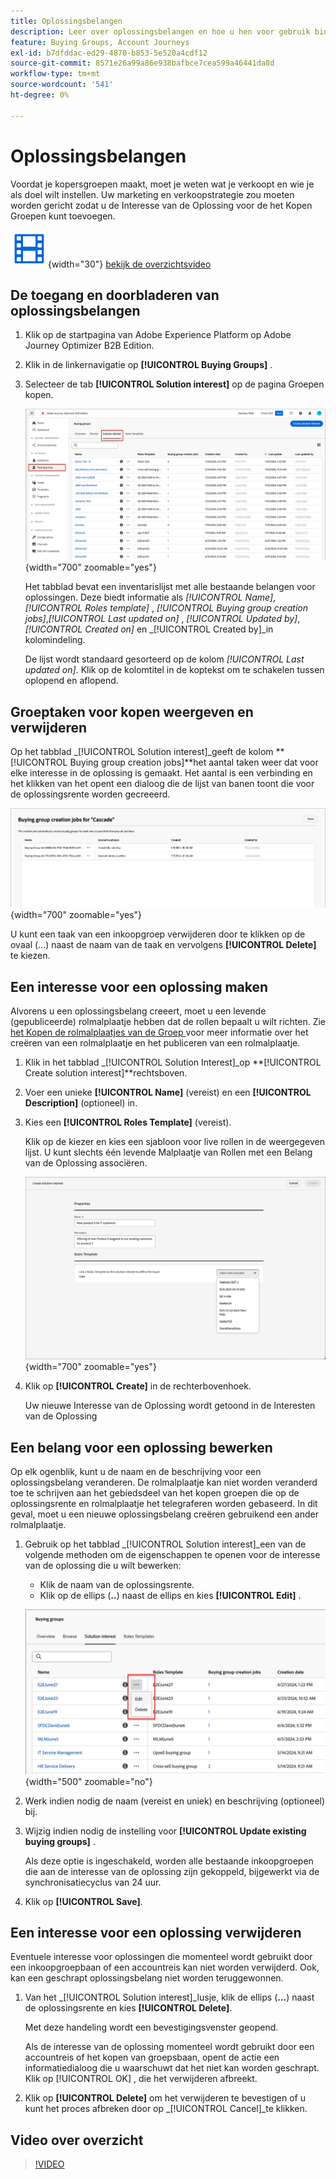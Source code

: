 ```yaml
---
title: Oplossingsbelangen
description: Leer over oplossingsbelangen en hoe u hen voor gebruik binnen uw het Kopen Groepen kunt bepalen.
feature: Buying Groups, Account Journeys
exl-id: b7dfddac-ed29-4870-b853-5e520a4cdf12
source-git-commit: 8571e26a99a86e938bafbce7cea599a46441da8d
workflow-type: tm+mt
source-wordcount: '541'
ht-degree: 0%

---
```


# Oplossingsbelangen

Voordat je kopersgroepen maakt, moet je weten wat je verkoopt en wie je als doel wilt instellen. Uw marketing en verkoopstrategie zou moeten worden gericht zodat u de Interesse van de Oplossing voor de het Kopen Groepen kunt toevoegen.

![ Video ](../../assets/do-not-localize/icon-video.svg){width="30"} [ bekijk de overzichtsvideo ](#overview-video)

## De toegang en doorbladeren van oplossingsbelangen

1. Klik op de startpagina van Adobe Experience Platform op Adobe Journey Optimizer B2B Edition.

1. Klik in de linkernavigatie op **[!UICONTROL Buying Groups]** .

1. Selecteer de tab **[!UICONTROL Solution interest]** op de pagina Groepen kopen.

   ![ de Rente tabel van de Oplossing ](assets/solution-interest-tab.png){width="700" zoomable="yes"}

   Het tabblad bevat een inventarislijst met alle bestaande belangen voor oplossingen. Deze biedt informatie als _[!UICONTROL Name]_,_[!UICONTROL Roles template]_ , _[!UICONTROL Buying group creation jobs]_,_[!UICONTROL Last updated on]_ , _[!UICONTROL Updated by]_,_[!UICONTROL Created on]_ en _[!UICONTROL Created by]_in kolomindeling.

   De lijst wordt standaard gesorteerd op de kolom _[!UICONTROL Last updated on]_. Klik op de kolomtitel in de koptekst om te schakelen tussen oplopend en aflopend.

## Groeptaken voor kopen weergeven en verwijderen

Op het tabblad _[!UICONTROL Solution interest]_geeft de kolom **[!UICONTROL Buying group creation jobs]**het aantal taken weer dat voor elke interesse in de oplossing is gemaakt. Het aantal is een verbinding en het klikken van het opent een dialoog die de lijst van banen toont die voor de oplossingsrente worden gecreeerd.

![ het Kopen groepsbanen voor oplossingsrente ](assets/buying-group-jobs-for-solution-interest.png){width="700" zoomable="yes"}

U kunt een taak van een inkoopgroep verwijderen door te klikken op de ovaal (...) naast de naam van de taak en vervolgens **[!UICONTROL Delete]** te kiezen.

## Een interesse voor een oplossing maken

Alvorens u een oplossingsbelang creeert, moet u een levende (gepubliceerde) rolmalplaatje hebben dat de rollen bepaalt u wilt richten. Zie [ het Kopen de rolmalplaatjes van de Groep ](./buying-groups-role-templates.md) voor meer informatie over het creëren van een rolmalplaatje en het publiceren van een rolmalplaatje.

1. Klik in het tabblad _[!UICONTROL Solution Interest]_op **[!UICONTROL Create solution interest]**rechtsboven.

1. Voer een unieke **[!UICONTROL Name]** (vereist) en een **[!UICONTROL Description]** (optioneel) in.

1. Kies een **[!UICONTROL Roles Template]** (vereist).

   Klik op de kiezer en kies een sjabloon voor live rollen in de weergegeven lijst. U kunt slechts één levende Malplaatje van Rollen met een Belang van de Oplossing associëren.

   ![ de Rente tabel van de Oplossing ](assets/solution-interest-create.png){width="700" zoomable="yes"}

1. Klik op **[!UICONTROL Create]** in de rechterbovenhoek.

   Uw nieuwe Interesse van de Oplossing wordt getoond in de Interesten van de Oplossing

## Een belang voor een oplossing bewerken

Op elk ogenblik, kunt u de naam en de beschrijving voor een oplossingsbelang veranderen. De rolmalplaatje kan niet worden veranderd toe te schrijven aan het gebiedsdeel van het kopen groepen die op de oplossingsrente en rolmalplaatje het telegraferen worden gebaseerd. In dit geval, moet u een nieuwe oplossingsbelang creëren gebruikend een ander rolmalplaatje.

1. Gebruik op het tabblad _[!UICONTROL Solution interest]_een van de volgende methoden om de eigenschappen te openen voor de interesse van de oplossing die u wilt bewerken:

   * Klik de naam van de oplossingsrente.
   * Klik op de ellips (**..**) naast de ellips en kies **[!UICONTROL Edit]** .

   ![ de rente van de Oplossing meer menu ](assets/solution-interests-more-menu.png){width="500" zoomable="no"}

1. Werk indien nodig de naam (vereist en uniek) en beschrijving (optioneel) bij.

1. Wijzig indien nodig de instelling voor **[!UICONTROL Update existing buying groups]** .

   Als deze optie is ingeschakeld, worden alle bestaande inkoopgroepen die aan de interesse van de oplossing zijn gekoppeld, bijgewerkt via de synchronisatiecyclus van 24 uur.

1. Klik op **[!UICONTROL Save]**.

## Een interesse voor een oplossing verwijderen

Eventuele interesse voor oplossingen die momenteel wordt gebruikt door een inkoopgroepbaan of een accountreis kan niet worden verwijderd. Ook, kan een geschrapt oplossingsbelang niet worden teruggewonnen.

1. Van het _[!UICONTROL Solution interest]_lusje, klik de ellips (**...**) naast de oplossingsrente en kies **[!UICONTROL Delete]**.

   Met deze handeling wordt een bevestigingsvenster geopend.

   Als de interesse van de oplossing momenteel wordt gebruikt door een accountreis of het kopen van groepsbaan, opent de actie een informatiedialoog die u waarschuwt dat het niet kan worden geschrapt. Klik op [!UICONTROL OK] , die het verwijderen afbreekt.

1. Klik op **[!UICONTROL Delete]** om het verwijderen te bevestigen of u kunt het proces afbreken door op _[!UICONTROL Cancel]_te klikken.

## Video over overzicht

>[!VIDEO](https://video.tv.adobe.com/v/3433080/?learn=on)

